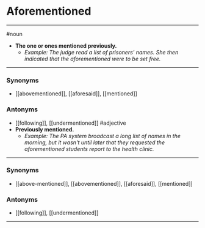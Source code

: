 # Aforementioned
---
#noun
- **The one or ones mentioned previously.**
	- _Example: The judge read a list of prisoners' names. She then indicated that the aforementioned were to be set free._
---
### Synonyms
- [[abovementioned]], [[aforesaid]], [[mentioned]]
### Antonyms
- [[following]], [[undermentioned]]
#adjective
- **Previously mentioned.**
	- _Example: The PA system broadcast a long list of names in the morning, but it wasn't until later that they requested the aforementioned students report to the health clinic._
---
### Synonyms
- [[above-mentioned]], [[abovementioned]], [[aforesaid]], [[mentioned]]
### Antonyms
- [[following]], [[undermentioned]]
---
